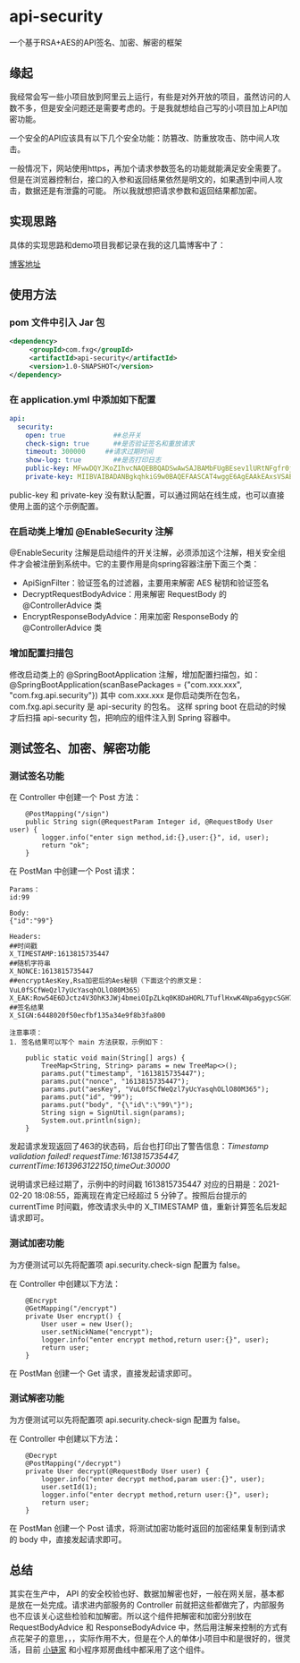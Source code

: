 # api-security
一个基于RSA+AES的API签名、加密、解密的框架

## 缘起
我经常会写一些小项目放到阿里云上运行，有些是对外开放的项目，虽然访问的人数不多，但是安全问题还是需要考虑的。于是我就想给自己写的小项目加上API加密功能。

一个安全的API应该具有以下几个安全功能：防篡改、防重放攻击、防中间人攻击。

一般情况下，网站使用https，再加个请求参数签名的功能就能满足安全需要了。但是在浏览器控制台，接口的入参和返回结果依然是明文的，如果遇到中间人攻击，数据还是有泄露的可能。
所以我就想把请求参数和返回结果都加密。

## 实现思路
具体的实现思路和demo项目我都记录在我的这几篇博客中了：

[博客地址](https://blog.fengxiuge.top/categories/API%E5%8A%A0%E5%AF%86/)

## 使用方法

### pom 文件中引入 Jar 包

```xml
<dependency>
     <groupId>com.fxg</groupId>
     <artifactId>api-security</artifactId>
     <version>1.0-SNAPSHOT</version>
</dependency>
```



### 在 application.yml 中添加如下配置

```yaml
api:
  security:
    open: true            ##总开关
    check-sign: true      ##是否验证签名和重放请求
    timeout: 300000     ##请求过期时间
    show-log: true        ##是否打印日志
    public-key: MFwwDQYJKoZIhvcNAQEBBQADSwAwSAJBAMbFUgBEsev1lURtNFgfr0jtz4IDJ6MEyIkA2WMG57bPfSsT4Pei7bxsXUCyMTXQbaxV0SThX802gxrpTEBAbJsCAwEAAQ==
    private-key: MIIBVAIBADANBgkqhkiG9w0BAQEFAASCAT4wggE6AgEAAkEAxsVSAESx6/WVRG00WB+vSO3PggMnowTIiQDZYwbnts99KxPg96LtvGxdQLIxNdBtrFXRJOFfzTaDGulMQEBsmwIDAQABAkEAqG6gM9YCJn5txBP9nQcMU3IgunzN45e0DlQH4aACTac6JHPTZAA1STxdgTosdDBhrC1HA2pPlRzCuCAh3MpvgQIhAOxTENdAAiQPspaFWAvGJZhN767g9LFGUVdabvf0mCC7AiEA11HZRiSpICXO2U1MrYsLrTJMHrQQvCM/mOhW4UullaECIDs/7DX7T04ZPW4tilCRYjWYPKJ8tfyII7ah7rZt9YInAiBSdJSY6OcfWXsp+hEYEDxLegxuYZRbB8COBMNoiXiCoQIgMls9U5YPlGQ3ajDUhFACFIUNpGQl8l2faxPy/yRoV6o=
```

public-key 和 private-key 没有默认配置，可以通过网站在线生成，也可以直接使用上面的这个示例配置。

### 在启动类上增加 @EnableSecurity 注解

@EnableSecurity 注解是启动组件的开关注解，必须添加这个注解，相关安全组件才会被注册到系统中。它的主要作用是向spring容器注册下面三个类：

* ApiSignFilter：验证签名的过滤器，主要用来解密 AES 秘钥和验证签名
* DecryptRequestBodyAdvice：用来解密 RequestBody 的 @ControllerAdvice 类
* EncryptResponseBodyAdvice：用来加密 ResponseBody 的 @ControllerAdvice 类

### 增加配置扫描包

修改启动类上的 @SpringBootApplication 注解，增加配置扫描包，如：
@SpringBootApplication(scanBasePackages = {"com.xxx.xxx", "com.fxg.api.security"})
其中 com.xxx.xxx 是你启动类所在包名，com.fxg.api.security 是 api-security 的包名。
这样 spring boot 在启动的时候才后扫描 api-security 包，把响应的组件注入到 Spring 容器中。

## 测试签名、加密、解密功能

### 测试签名功能

在 Controller 中创建一个 Post 方法：

```
	@PostMapping("/sign")
	public String sign(@RequestParam Integer id, @RequestBody User user) {
		logger.info("enter sign method,id:{},user:{}", id, user);
		return "ok";
	}
```



在 PostMan 中创建一个 Post 请求：

```
Params：
id:99

Body:
{"id":"99"}

Headers:
##时间戳
X_TIMESTAMP:1613815735447
##随机字符串
X_NONCE:1613815735447
##encryptAesKey,Rsa加密后的Aes秘钥（下面这个的原文是：VuL0fSCfWeQzl7yUcYasqhOLlO80M365）
X_EAK:Row54E6DJctz4V3OhK3JWj4bmeiOIpZLkq0K8DaHORL7TuflHxwK4Npa6gypcSGH7vh5Zi4mEEor3cR9HlGcgg==
##签名结果
X_SIGN:6448020f50ecfbf135a34e9f8b3fa800

注意事项：
1. 签名结果可以写个 main 方法获取，示例如下：

	public static void main(String[] args) {
		TreeMap<String, String> params = new TreeMap<>();
		params.put("timestamp", "1613815735447");
		params.put("nonce", "1613815735447");
		params.put("aesKey", "VuL0fSCfWeQzl7yUcYasqhOLlO80M365");
		params.put("id", "99");
		params.put("body", "{\"id\":\"99\"}");
		String sign = SignUtil.sign(params);
		System.out.println(sign);
	}
```

发起请求发现返回了463的状态码，后台也打印出了警告信息：*Timestamp validation failed! requestTime:1613815735447, currentTime:1613963122150,timeOut:30000*

说明请求已经过期了，示例中的时间戳 1613815735447 对应的日期是：2021-02-20 18:08:55，距离现在肯定已经超过 5 分钟了。按照后台提示的 currentTime 时间戳，修改请求头中的 X_TIMESTAMP 值，重新计算签名后发起请求即可。

### 测试加密功能

为方便测试可以先将配置项 api.security.check-sign 配置为 false。

在 Controller 中创建以下方法：

```
	@Encrypt
	@GetMapping("/encrypt")
	private User encrypt() {
		User user = new User();
		user.setNickName("encrypt");
		logger.info("enter encrypt method,return user:{}", user);
		return user;
	}
```

在 PostMan 创建一个 Get 请求，直接发起请求即可。

### 测试解密功能

为方便测试可以先将配置项 api.security.check-sign 配置为 false。

在 Controller 中创建以下方法：

```
	@Decrypt
	@PostMapping("/decrypt")
	private User decrypt(@RequestBody User user) {
		logger.info("enter decrypt method,param user:{}", user);
		user.setId(1);
		logger.info("enter decrypt method,return user:{}", user);
		return user;
	}
```

在 PostMan 创建一个 Post 请求，将测试加密功能时返回的加密结果复制到请求的 body 中，直接发起请求即可。



## 总结

其实在生产中， API 的安全校验也好、数据加解密也好，一般在网关层，基本都是放在一处完成。请求进内部服务的 Controller 前就把这些都做完了，内部服务也不应该关心这些检验和加解密。所以这个组件把解密和加密分别放在 RequestBodyAdvice 和 ResponseBodyAdvice 中，然后用注解来控制的方式有点花架子的意思，，，实际作用不大，但是在个人的单体小项目中和是很好的，很灵活，目前 [小链家](https://house.fengxiuge.top/) 和小程序郑房曲线中都采用了这个组件。